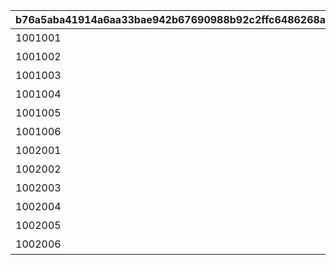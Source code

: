 |b76a5aba41914a6aa33bae942b67690988b92c2ffc6486268a87ba6e7e0f7aa1|a08ee0ee8dbd64de69e7dcbbe05e29e0ece2b59a7e842e6d2684576daddd46b9|8d30df4e91d77303ebe320c251919ddb86f6d6f567d2865cc8b32e55833d2e4b|2c1f6ef97897e3fb1704f3036820f81a435ddadf7c199ed494bc1b50b9b749c1|bd1bac6629dfe3935e905e656d3e02ea04bb9f65a479cff247aedadaae0508b9|1cc02a5647ab89ca9a18a414e0d6321466bf33e232eb4f923adcbf7cf981103f|5c125f0e7baede5095ffe1a56efe5f6e6613cd7d2838b7bc081426ce959e1772|ca933389e6d584e119930886d337389e92aee4136fb90140df254b24360c3fc6|1192a528387826c89f80f6d5c7c17fab150c92d96d3006cdd9813e5f9a65e43a|e8c3e0e5d3c10fc495ee63f03db519d6aecf634b9eb74415bc28eab67ac26545|a86f47a277264229be084626a3676ba66cf1b02928d971537d200ba74ddb5d41|1136dd2a099bc41cbb71520694d7eb3c5a741ad14b174a66b7640a4a687afd8b|8cbede69f670fc0e2c304bcc87aac6ce88d5c3a977db1634324c92ea38e03677|796757738ff3910e438ca5a8ac4c092a092d23d40bd48751d87e155951674332|9835b776f825cceee1042259095d741bde6e9a618aa7a0bbf73c3456f6880c03|
| --- | --- | --- | --- | --- | --- | --- | --- | --- | --- | --- | --- | --- | --- | --- |
|1001001|100000|-30|100584|100584|90|？？？|800100101|2|bgm_M220|1|bgm_M220|350|-75|0|
|1001002|100000|-30|100584|100584|90|？？？|800100102|2|bgm_M220|1|bgm_M220|350|-75|0|
|1001003|100000|-30|100584|100584|90|？？？|800100103|2|bgm_M220|1|bgm_M220|350|-75|0|
|1001004|100000|-30|100584|100584|90|？？？|800100101|2|bgm_M221|1|bgm_M221|350|-75|0|
|1001005|100000|-30|100584|100584|90|？？？|800100102|2|bgm_M221|1|bgm_M221|350|-75|0|
|1001006|100000|-30|100584|100584|90|？？？|800100103|2|bgm_M221|1|bgm_M221|350|-75|0|
|1002001|100000|-30|100584|100584|90|？？？|800100201|2|bgm_M220|1|bgm_M220|350|-75|0|
|1002002|100000|-30|100584|100584|90|？？？|800100202|2|bgm_M220|1|bgm_M220|350|-75|0|
|1002003|100000|-30|100584|100584|90|？？？|800100203|2|bgm_M220|1|bgm_M220|350|-75|0|
|1002004|100000|-30|100584|100584|90|？？？|800100201|2|bgm_M221|1|bgm_M221|350|-75|0|
|1002005|100000|-30|100584|100584|90|？？？|800100202|2|bgm_M221|1|bgm_M221|350|-75|0|
|1002006|100000|-30|100584|100584|90|？？？|800100203|2|bgm_M221|1|bgm_M221|350|-75|0|